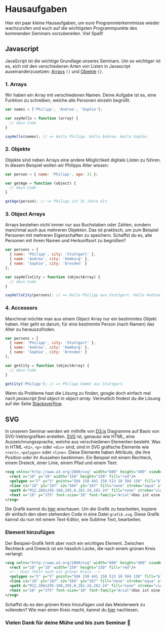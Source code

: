 # Hausaufgaben

Hier ein paar kleine Hausaufgaben, um eure Programmierkenntnisse wieder wachzurufen und euch auf die wichtigsten Programmpunkte des kommenden Seminars vorzubereiten. Viel Spaß!

## Javascript

JavaScript ist die wichtige Grundlage unseres Seminars. Um so wichtiger ist es, sich mit den verschiedenen Arten von Listen in Javascript auseinanderzusetzen: [Arrays](https://developer.mozilla.org/de/docs/Web/JavaScript/Reference/Global_Objects/Array) `[]` und [Objekte](https://developer.mozilla.org/de/docs/Web/JavaScript/Reference/Global_Objects/Object) `{}`. 

### 1. Arrays

Wir haben ein Array mit verschiedenen Namen. Deine Aufgabe ist es, eine Funktion zu schreiben, welche alle Personen einzeln begrüßt.

```javascript
var names = ['Philipp', 'Andrea', 'Sophie'];

var sayHello = function (array) {
  // dein Code
}

sayHello(names); // => Hallo Philipp. Hallo Andrea. Hallo Sophie.
```

### 2. Objekte

Objekte sind neben Arrays eine andere Möglichkeit digitale Listen zu führen. In diesem Beispiel wollen wir Philipps Alter wissen:

```javascript
var person = { name: 'Philipp', age: 31 };

var getAge = function (object) {
  // dein Code
}

getAge(person); // => Philipp ist 31 Jahre alt.
```

### 3. Object Arrays

Arrays bestehen nicht immer nur aus Buchstaben oder Zahlen, sondern manchmal auch aus mehreren Objekten. Das ist praktisch, um zum Beispiel Personen mit mehreren Eigenschaften zu speichern. Schaffst du es, alle Personen mit ihrem Namen und Herkunftsort zu begrüßen?

```javascript
var persons = [
  { name: 'Philipp', city: 'Stuttgart' },
  { name: 'Andrea', city: 'Hamburg' },
  { name: 'Sophie', city: 'Dresden' }
];

var sayHelloCity = function (objectArray) {
  // dein Code
}

sayHelloCity(persons); // => Hallo Philipp aus Stuttgart. Hallo Andrea aus Hamburg. Hallo Sophie aus Dresden.
```

### 4. Accessors

Manchmal möchte man aus einem Object Array nur ein bestimmtes Objekt haben. Hier geht es darum, für eine bestimmte Person (nach Namen) das Alter zu herauszufinden. 

```javascript
var persons = [
  { name: 'Philipp', city: 'Stuttgart' },
  { name: 'Andrea', city: 'Hamburg' },
  { name: 'Sophie', city: 'Dresden' }
];

var getCity = function (objectArray) {
  // dein Code
}

getCity('Philipp'); // => Philipp kommt aus Stuttgart.
```

Wenn du Probleme hast die Lösung zu finden, google doch einfach mal nach _javascript find object in object array_. Vermutlich findest du die Lösung auf der Seite [Stackoverflow](https://stackoverflow.com/questions/13964155/get-javascript-object-from-array-of-objects-by-value-or-property).

## SVG

In unserem Seminar werden wir mithilfe von [D3.js](https://d3js.org/) Diagramme auf Basis von SVG-Vektorgrafiken erstellen. [SVG](https://developer.mozilla.org/de/docs/Web/SVG) ist, genauso wie HTML, eine Auszeichnungssprache, welche aus verschiedenen Elementen besteht. Was in HTML `<h1>`, `<p>` oder `<div>` sind, sind in SVG grafische Elemente wie `<rect>`, `<polygon>` oder `<line>`. Diese Elemente haben Attribute, die ihre Position oder ihr Aussehen bestimmen. Ein Beispiel mit einem Rechteck, einem Dreieck, einer Linie, einem Pfad und einem Text:


```svg
<svg xmlns="http://www.w3.org/2000/svg" width="600" height="400" viewBox="0 0 600 400">
  <rect x="10" y="10" width="150" height="150" fill="red"/>
  <polygon x="5" y="5" points="584 150 441 150 513 10 584 150" fill="blue"/>
  <line x1="10" y1="187" x2="584" y2="187" fill="none" stroke="aqua" stroke-miterlimit="10" stroke-width="5"/>
  <path d="M12,288s295-108,295,0,281-24,281-24" fill="none" stroke="violet" stroke-miterlimit="10" stroke-width="5"/>
  <text x="10" y="375" font-size="18" font-family="Arial">Das ist eine wunderschöne Grafik</text>
</svg>
```

Die Grafik kannst du [hier](https://github.com/stekhn/d3-workshop/blob/master/homework/example.svg) anschauen. Um die Grafik zu bearbeiten, kopiere dir einfach den oben stehenden Code in eine Datei `grafik.svg`. Diese Grafik kannst du nun mit einem Text-Editor, wie Sublime Text, bearbeiten.

### Element hinzufügen

Der Beispiel-Grafik fehlt aber noch ein wichtiges Element. Zwischen Rechteck und Dreieck ist ein hässlich Lücke, die nach einem grünen Kreis verlangt:

```svg
<svg xmlns="http://www.w3.org/2000/svg" width="600" height="400" viewBox="0 0 600 400">
  <rect x="10" y="10" width="150" height="150" fill="red"/>
  <!-- Hier fehlt noch ein grüner Kreis -->
  <polygon x="5" y="5" points="584 150 441 150 513 10 584 150" fill="blue"/>
  <line x1="10" y1="187" x2="584" y2="187" fill="none" stroke="aqua" stroke-miterlimit="10" stroke-width="5"/>
  <path d="M12,288s295-108,295,0,281-24,281-24" fill="none" stroke="violet" stroke-miterlimit="10" stroke-width="5"/>
  <text x="10" y="375" font-size="18" font-family="Arial">Das ist eine wunderschöne Grafik</text>
</svg>
```

Schaffst du es den grünen Kreis hinzufügen und das Meisterwerk zu vollenden? Wie man einen Kreis macht, kannst du [hier](https://developer.mozilla.org/de/docs/Web/SVG/Element/circle) nachlesen.

### Vielen Dank für deine Mühe und bis zum Seminar 🍻